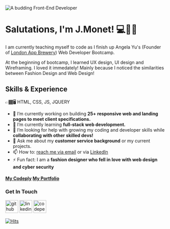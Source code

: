 ![A budding Front-End Developer](https://user-images.githubusercontent.com/74795209/117553005-e9062900-b01c-11eb-94c4-9b5772db2f50.png)


# Salutations, I'm J.Monet! 💻👋🏾
I am currently teaching myself to code as I finish up Angela Yu's (Founder of [London App Brewery](https://www.londonappbrewery.com/)) Web Developer Bootcamp. 

At the beginning of bootcamp, I learned UX design, UI design and Wireframing.
I loved it immedately! Mainly because I noticed the similarities between Fashion Design and Web Design! 

## Skills & Experience

👉🏾🖥 HTML, CSS, JS, JQUERY

- 🔭 I’m currently working on building **25+ responsive web and landing pages to meet client specifications.** 
- 🌱 I’m currently learning **full-stack web development.** 
- 🤔 I’m looking for help with growing my coding and developer skills while **collaborating with other skilled devs!** 
- 💬 Ask me about my **customer service background** or my current projects. 
- 📫 How to: [reach me via email](mailto:jamwrightx@gmail.com) or via [LinkedIn](https://www.linkedin.com/in/jmonetwright/) 
- ⚡ Fun fact: I am a **fashion designer who fell in love with web design and cyber security** 

#### [My Codeply](https://www.codeply.com/u/quegreen)  [My Portfolio](https://qkjj34.wixsite.com/jmonetportfolio/)

### Get In Touch
[<img src='https://cdn.jsdelivr.net/npm/simple-icons@3.0.1/icons/github.svg' alt='github' height='40'>](https://github.com/quegreen)  [<img src='https://cdn.jsdelivr.net/npm/simple-icons@3.0.1/icons/linkedin.svg' alt='linkedin' height='40'>](https://www.linkedin.com/in/jmonetwright/)  [<img src='https://cdn.jsdelivr.net/npm/simple-icons@3.0.1/icons/codepen.svg' alt='codepen' height='40'>](https://codepen.io/QueJGreen)  

[![Hits](https://hits.seeyoufarm.com/api/count/incr/badge.svg?url=https%3A%2F%2Fgithub.com%2FQueGreen&count_bg=%23733DC8&title_bg=%23B3A6A6&icon=github.svg&icon_color=%230E0D0D&title=Visitors&edge_flat=false)](https://hits.seeyoufarm.com)

<!---I am currently teaching myself to code as I finish up Angela Yu's (Founder of London App Brewery) Web Developer Bootcamp. At the beginning of bootcamp, I enjoyed UX, UI, Wireframing, immedately. Mainly because I noticed the similaritities between Fashion Design and Web Design! 
In 2015, I began teaching myself to sew (with guidance from my Grandmother & her mother). I currently handcraft custom clothes on the side.-->
